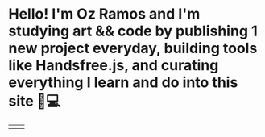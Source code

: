 # Hello! I'm Oz Ramos and I'm studying art && code by publishing 1 new project everyday, building tools like Handsfree.js, and curating everything I learn and do into this site 🎨💻
<table>
  <tr>
    <td width="50%"></td>
    <td width="50%"></td>
  </tr>
</table>
